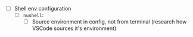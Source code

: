 - [ ] Shell env configuration
  - [ ] `nushell`:
    - [ ] Source environment in config, not from terminal (research how VSCode sources it's environment)